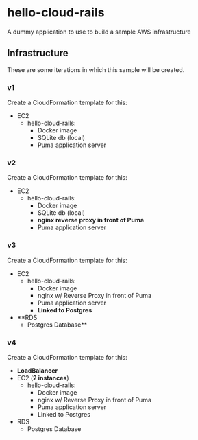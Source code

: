 # hello-cloud-rails

A dummy application to use to build a sample AWS infrastructure

## Infrastructure

These are some iterations in which this sample will be created.

### v1

Create a CloudFormation template for this:

- EC2
    - hello-cloud-rails:
        - Docker image
        - SQLite db (local)
        - Puma application server

### v2

Create a CloudFormation template for this:

- EC2
    - hello-cloud-rails:
        - Docker image
        - SQLite db (local)
        - **nginx reverse proxy in front of Puma**
        - Puma application server

### v3

Create a CloudFormation template for this:

- EC2
    - hello-cloud-rails:
        - Docker image
        - nginx w/ Reverse Proxy in front of Puma
        - Puma application server
        - **Linked to Postgres**
- **RDS
    - Postgres Database**

### v4

Create a CloudFormation template for this:

- **LoadBalancer**
- EC2 (**2 instances**)
    - hello-cloud-rails:
        - Docker image
        - nginx w/ Reverse Proxy in front of Puma
        - Puma application server
        - Linked to Postgres
- RDS
    - Postgres Database
